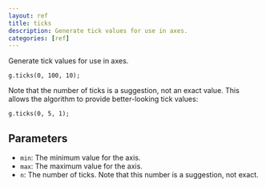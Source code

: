 ```yaml
---
layout: ref
title: ticks
description: Generate tick values for use in axes.
categories: [ref]
---
```

Generate tick values for use in axes.

    g.ticks(0, 100, 10);

Note that the number of ticks is a suggestion, not an exact value. This allows the algorithm to provide better-looking tick values:

    g.ticks(0, 5, 1);

## Parameters
- `min`: The minimum value for the axis.
- `max`: The maximum value for the axis.
- `n`: The number of ticks. Note that this number is a suggestion, not exact.
